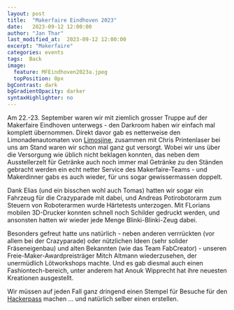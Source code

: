 ```yaml
---
layout: post
title:  "Makerfaire Eindhoven 2023"
date:   2023-09-12 12:00:00
author: "Jan Thar"
last_modified_at:  2023-09-12 12:00:00
excerpt: "Makerfaire"
categories: events
tags:  Back
image:
  feature: MFEindhoven2023a.jpeg
  topPosition: 0px
bgContrast: dark
bgGradientOpacity: darker
syntaxHighlighter: no
---
```

Am 22.-23. September waren wir mit ziemlich grosser Truppe auf der Makerfaire Eindhoven unterwegs - den Darkroom haben wir einfach mal komplett übernommen.
Direkt davor gab es netterweise den Limonadenautomaten von [Limosjine](https://www.instagram.com/limosjiene/), zusammen mit Chris Printenlaser bei uns am Stand waren wir schon mal ganz gut versorgt.
Wobei wir uns über die Versorgung wie üblich nicht beklagen konnten, das neben dem Ausstellerzelt für Getränke auch noch immer mal Getränke zu den Ständen gebracht werden ein echt netter Service des Makerfaire-Teams - und Makerdinner gabs es auch wieder, für uns sogar gewissermassen doppelt.

Dank Elias (und ein bisschen wohl auch Tomas) hatten wir sogar ein Fahrzeug für die Crazyparade mit dabei, und Andreas Potirobotorarm zum Steuern von Roboterarmen wurde Härtetests unterzogen.
Mit FLorians mobilen 3D-Drucker konnten schnell noch Schilder gedruckt werden, und ansonsten hatten wir wieder jede Menge Blinki-Blinki-Zeug dabei.

Besonders gefreut hatte uns natürlich - neben anderen verrrückten (vor allem bei der Crazyparade) oder nützlichen Ideen (sehr solider Fräseneigenbau) und alten Bekannten (wie das Team FabCreator) - unseren Freie-Maker-Awardpreisträger Mitch Altmann wiederzusehen, der unermüdlich Lötworkshops machte.
Und es gab diesmal auch einen Fashiontech-bereich, unter anderem hat Anouk Wipprecht hat ihre neuesten Kreationen ausgestellt.

<div class="img img--fullContainer img--14xLeading" style="background-image: url({{ site.baseurl_posts_img }}MFEindhoven2023b.jpeg);"></div>

Wir müssen auf jeden Fall ganz dringend einen Stempel für Besuche für den [Hackerpass](https://www.noisebridge.net/wiki/Passport) machen ... und natürlich selber einen erstellen.
